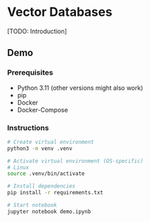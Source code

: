 # Vector Databases

[TODO: Introduction]

## Demo

### Prerequisites
- Python 3.11 (other versions might also work)
- pip
- Docker
- Docker-Compose

### Instructions
```bash
# Create virtual environment
python3 -m venv .venv

# Activate virtual environment (OS-specific)
# Linux
source .venv/bin/activate

# Install dependencies
pip install -r requirements.txt

# Start notebook
jupyter notebook demo.ipynb
```
